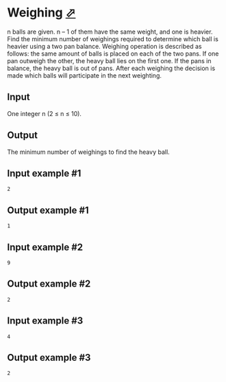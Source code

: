 # Weighing [⬀](https://www.e-olymp.com/en/problems/1993)
n balls are given. n – 1 of them have the same weight, and one is heavier. Find the minimum number of weighings required to determine which ball is heavier using a two pan balance. Weighing operation is described as follows: the same amount of balls is placed on each of the two pans. If one pan outweigh the other, the heavy ball lies on the first one. If the pans in balance, the heavy ball is out of pans. After each weighing the decision is made which balls will participate in the next weighting.

## Input
One integer n (2 ≤ n ≤ 10).

## Output
The minimum number of weighings to find the heavy ball.

## Input example #1
```
2
```

## Output example #1
```
1
```

## Input example #2
```
9
```

## Output example #2
```
2
```

## Input example #3
```
4
```

## Output example #3
```
2
```
